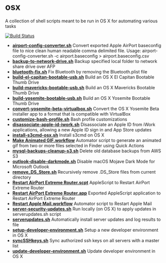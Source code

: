 osx
=======

A collection of shell scripts meant to be run in OS X for automating various tasks

[![Build Status](https://travis-ci.org/swoodford/osx.svg?branch=master)](https://travis-ci.org/swoodford/osx)

- **[airport-config-converter.sh](airport-config-converter.sh)** Convert exported Apple AirPort baseconfig file to nice clean human readable comma delimited file. Usage: airport-config-converter.sh -c airport.baseconfig > airport.baseconfig.csv
- **[backup-to-network-drive.sh](backup-to-network-drive.sh)** Backup specified local folder to network share drive over AFP
- **[bluetooth-fix.sh](bluetooth-fix.sh)** Fix Bluetooth by removing the Bluetooth.plist file
- **[build-el-capitan-bootable-usb.sh](build-el-capitan-bootable-usb.sh)** Build an OS X El Capitan Bootable Thumb Drive
- **[build-mavericks-bootable-usb.sh](build-mavericks-bootable-usb.sh)** Build an OS X Mavericks Bootable Thumb Drive
- **[build-yosemite-bootable-usb.sh](build-yosemite-bootable-usb.sh)** Build an OS X Yosemite Bootable Thumb Drive
- **[convert-yosemite-beta-virtualbox.sh](convert-yosemite-beta-virtualbox.sh)** Convert the OS X Yosemite Beta installer app to a format that is compatible with VirtualBox
- **[customize-bash-profile.sh](customize-bash-profile.sh)** Bash profile customizations
- **[disassociate-apple-id-iwork.sh](disassociate-apple-id-iwork.sh)** Disassociate an Apple ID from iWork applications, allowing a new Apple ID sign in and App Store updates
- **[install-s3cmd-osx.sh](install-s3cmd-osx.sh)** Install s3cmd on OS X
- **[Make Animated GIF.workflow](Make%20Animated%20GIF.workflow)** Automator script to generate an animated gif from two or more files selected in Finder using Quick Actions
- **[mysql-backups-cleanup-s3.sh](mysql-backups-cleanup-s3.sh)** Delete old database backups from AWS S3
- **[outlook-disable-darkmode.sh](outlook-disable-darkmode.sh)** Disable macOS Mojave Dark Mode for Microsoft Outlook
- **[remove_DS_Store.sh](remove_DS_Store.sh)** Recursively remove .DS_Store files from current directory
- **[Restart AirPort Extreme Router.scpt](Restart%20AirPort%20Extreme%20Router.scpt)** AppleScript to Restart AirPort Extreme Router
- **[Restart AirPort Extreme Router.app](Restart%20AirPort%20Extreme%20Router.app)** Exported AppleScript application to Restart AirPort Extreme Router
- **[Restart Apple Mail.workflow](Restart%20Apple%20Mail.workflow)** Automator script to Restart Apple Mail
- **[server-security-updates.sh](server-security-updates.sh)** Run locally (on OS X) to apply updates in serverupdates.sh script
- **[serverupdates.sh](serverupdates.sh)** Automatically install server updates and log results to file
- **[setup-developer-environment.sh](setup-developer-environment.sh)** Setup a new developer environment in OS X
- **[syncSSHkeys.sh](syncSSHkeys.sh)** Sync authorized ssh keys on all servers with a master list
- **[update-developer-environment.sh](update-developer-environment.sh)** Update developer environment in OS X
